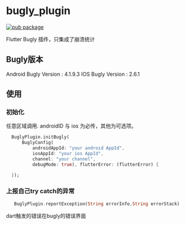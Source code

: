 # bugly_plugin
[![pub package](https://img.shields.io/pub/v/tecncent_bugly_plugin?style=flat)](https://pub.dev/packages/tecncent_bugly_plugin)

Flutter Bugly 插件，只集成了崩溃统计

## Bugly版本

Android Bugly Version : 4.1.9.3
IOS Bugly Version : 2.6.1

## 使用

### 初始化

任意区域调用. androidID 与 ios 为必传，其他为可选项。

```dart
  BuglyPlugin.initBugly(
      BuglyConfig(
          androidAppId: "your android AppId",
          iosAppId: "your ios AppId",
          channel: "your channel",
          debugMode: true), flutterError: (flutterError) {

  });
```

### 上报自己try catch的异常

```dart
   BuglyPlugin.reportException(String errorInfo,String errorStack)
```    

dart触发的错误在bugly的错误界面
